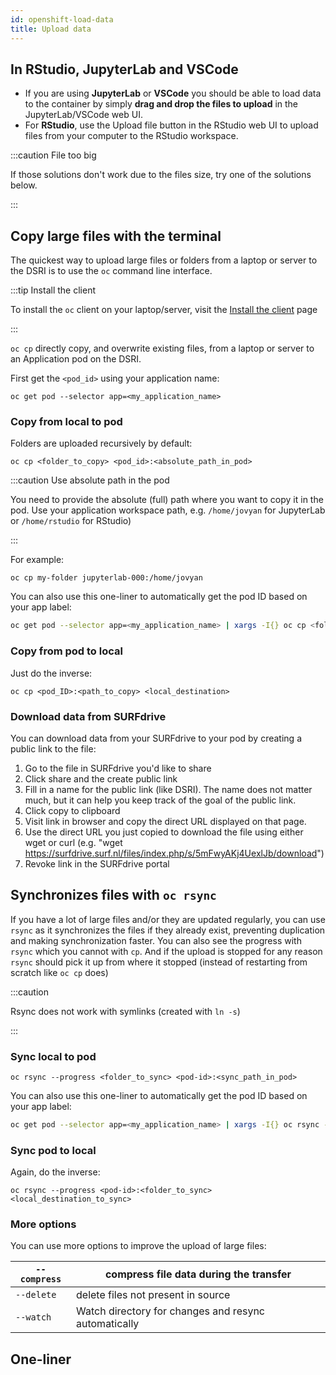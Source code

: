 ```yaml
---
id: openshift-load-data
title: Upload data
---
```


## In RStudio, JupyterLab and VSCode

* If you are using **JupyterLab** or **VSCode** you should be able to load data to the container by simply **drag and drop the files to upload** in the JupyterLab/VSCode web UI.
* For **RStudio**, use the Upload file button in the RStudio web UI to upload files from your computer to the RStudio workspace.

:::caution File too big

If those solutions don't work due to the files size, try one of the solutions below.

:::

## Copy large files with the terminal 

The quickest way to upload large files or folders from a laptop or server to the DSRI is to use the `oc` command line interface.

:::tip Install the client

To install the `oc` client on your laptop/server, visit the [Install the client](/docs/openshift-install) page

:::

`oc cp` directly copy, and overwrite existing files, from a laptop or server to an Application pod on the DSRI.

First get the `<pod_id>` using your application name:

```shell
oc get pod --selector app=<my_application_name>
```

### Copy from local to pod

Folders are uploaded recursively by default:

```shell
oc cp <folder_to_copy> <pod_id>:<absolute_path_in_pod>
```

:::caution Use absolute path in the pod

You need to provide the absolute (full) path where you want to copy it in the pod. Use your application workspace path, e.g. `/home/jovyan` for JupyterLab or `/home/rstudio` for RStudio)

:::

For example:

```shell
oc cp my-folder jupyterlab-000:/home/jovyan
```

You can also use this one-liner to automatically get the pod ID based on your app label:

```bash
oc get pod --selector app=<my_application_name> | xargs -I{} oc cp <folder_to_copy> {}:<absolute_path_in_pod>
```

### Copy from pod to local

Just do the inverse:

```shell
oc cp <pod_ID>:<path_to_copy> <local_destination>
```

### Download data from SURFdrive

You can download data from your SURFdrive to your pod by creating a public link to the file:

1. Go to the file in SURFdrive you'd like to share
2. Click share and the create public link
3. Fill in a name for the public link (like DSRI). The name does not matter much, but it can help you keep track of the goal of the public link.
4. Click copy to clipboard
5. Visit link in browser and copy the direct URL displayed on that page.
6. Use the direct URL you just copied to download the file using either wget or curl (e.g. "wget https://surfdrive.surf.nl/files/index.php/s/5mFwyAKj4UexlJb/download")
7. Revoke link in the SURFdrive portal

## Synchronizes files with `oc rsync`

If you have a lot of large files and/or they are updated regularly, you can use `rsync` as it synchronizes the files if they already exist, preventing duplication and making synchronization faster.  You can also see the progress with `rsync` which you cannot with `cp`. And if the upload is stopped for any reason `rsync` should pick it up from where it stopped (instead of restarting from scratch like `oc cp` does)

:::caution 

Rsync does not work with symlinks (created with `ln -s`)

:::

### Sync local to pod

```shell
oc rsync --progress <folder_to_sync> <pod-id>:<sync_path_in_pod>
```

You can also use this one-liner to automatically get the pod ID based on your app label:

```bash
oc get pod --selector app=<my_application_name> | xargs -I{} oc rsync --progress <folder_to_sync> {}:<absolute_path_in_pod>
```

### Sync pod to local

Again, do the inverse:

```shell
oc rsync --progress <pod-id>:<folder_to_sync> <local_destination_to_sync>
```

### More options

You can use more options to improve the upload of large files:

| `--compress` | compress file data during the transfer               |
| ------------ | ---------------------------------------------------- |
| `--delete`   | delete files not present in source                   |
| `--watch`    | Watch directory for changes and resync automatically |

## One-liner

